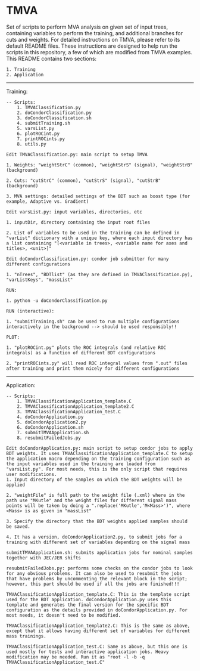 # TMVA

Set of scripts to perform MVA analysis on given set of input trees, containing variables to perform the training, and additional branches for cuts and weights. For detailed instructions on TMVA, please refer to its default README files. These instructions are designed to help run the scripts in this repository, a few of which are modified from TMVA examples. This README contains two sections:

	1. Training
	2. Application
	 
-----------------------------------------------------------------------------------------------

Training:

	-- Scripts: 
		1. TMVAClassification.py
		2. doCondorClassification.py
		3. doCondorClassification.sh
		4. submitTraining.sh
		5. varsList.py
		6. plotROCint.py
		7. printROCints.py
		8. utils.py

	Edit TMVAClassification.py: main script to setup TMVA

	1. Weights: "weightStrC" (common), "weightStrS" (signal), "weightStrB" (background)

	2. Cuts: "cutStrC" (common), "cutStrS" (signal), "cutStrB" (background)

	3. MVA settings: detailed settings of the BDT such as boost type (for example, Adaptive vs. Gradient)
	
	Edit varsList.py: input variables, directories, etc
	
	1. inputDir, directory containing the input root files
	
	2. List of variables to be used in the training can be defined in "varList" dictionary with a unique key, where each input directory has a list containing "[<variable in trees>, <variable name for axes and titles>, <unit>]"
	
	Edit doCondorClassification.py: condor job submitter for many different configurations
	
	1. "nTrees", "BDTlist" (as they are defined in TMVAClassification.py), "varListKeys", "massList"

	RUN:

	1. python -u doCondorClassification.py
	
	RUN (interactive):
	
	1. "submitTraining.sh" can be used to run multiple configurations interactively in the background --> should be used responsibly!!

	PLOT:

	1. "plotROCint.py" plots the ROC integrals (and relative ROC integrals) as a function of different BDT configurations
	
	2. "printROCints.py" will read ROC integral values from ".out" files after training and print them nicely for different configurations

-----------------------------------------------------------------------------------------------

Application:

	-- Scripts: 
		1. TMVAClassificationApplication_template.C
		2. TMVAClassificationApplication_template2.C
		3. TMVAClassificationApplication_test.C
		4. doCondorApplication.py
		5. doCondorApplication2.py
		6. doCondorApplication.sh
		7. submitTMVAApplication.sh
		8. resubmitFailedJobs.py
		
	Edit doCondorApplication.py: main script to setup condor jobs to apply BDT weights. It uses TMVAClassificationApplication_template.C to setup the application macro depending on the training configuration such as the input variables used in the training are loaded from "varsList.py". For most needs, this is the only script that requires user modifications.
	1. Input directory of the samples on which the BDT weights will be applied
	
	2. "weightFile" is full path to the weight file (.xml) where in the path use "MKutle" and the weight files for different signal mass points will be taken by doing a ".replace('MKutle','M<Mass>')", where <Mass> is as given in "massList"
	
	3. Specify the directory that the BDT weights applied samples should be saved.
	
	4. It has a version, doCondorApplication2.py, to submit jobs for a training with different set of variables depending on the signal mass 
	
	submitTMVAApplication.sh: submits application jobs for nominal samples together with JEC/JER shifts
	
	resubmitFailedJobs.py: performs some checks on the condor jobs to look for any obvious problems. It can also be used to resubmit the jobs that have problems by uncommenting the relevant block in the script; however, this part should be used if all the jobs are finished!!!
	
	TMVAClassificationApplication_template.C: This is the template script used for the BDT application. doCondorApplication.py uses this template and generates the final version for the specific BDT configuration as the details provided in doCondorApplication.py. For most needs, it doesn't need to be modified.

	TMVAClassificationApplication_template2.C: This is the same as above, except that it allows having different set of variables for different mass trainings.
	
	TMVAClassificationApplication_test.C: Same as above, but this one is used mostly for tests and interactive application jobs. Heavy modification may be needed. Run it as "root -l -b -q TMVAClassificationApplication_test.C"
